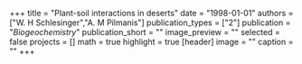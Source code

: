 +++
title = "Plant-soil interactions in deserts"
date = "1998-01-01"
authors = ["W. H Schlesinger","A. M Pilmanis"]
publication_types = ["2"]
publication = "_Biogeochemistry_"
publication_short = ""
image_preview = ""
selected = false
projects = []
math = true
highlight = true
[header]
image = ""
caption = ""
+++

